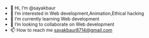 - 👋 Hi, I’m @sayakbaur
- 👀 I’m interested in Web development,Animation,Ethical hacking
- 🌱 I’m currently learning Web development
- 💞️ I’m looking to collaborate on Web development
- 📫 How to reach me sayakbaur8714@gmail.com

<!---
sayakbaur/sayakbaur is a ✨ special ✨ repository because its `README.md` (this file) appears on your GitHub profile.
You can click the Preview link to take a look at your changes.
--->
